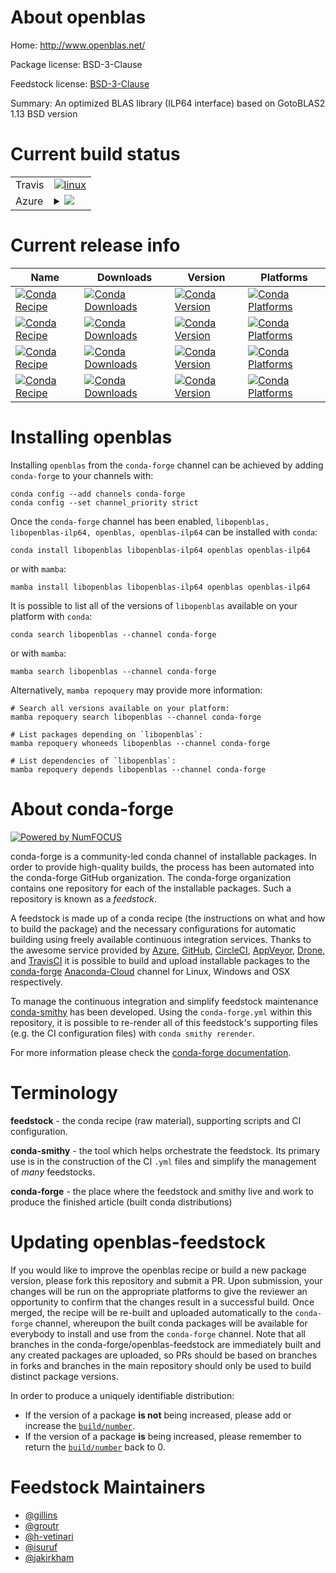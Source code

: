 About openblas
==============

Home: http://www.openblas.net/

Package license: BSD-3-Clause

Feedstock license: [BSD-3-Clause](https://github.com/conda-forge/openblas-feedstock/blob/main/LICENSE.txt)

Summary: An optimized BLAS library (ILP64 interface) based on GotoBLAS2 1.13 BSD version

Current build status
====================


<table><tr>
    <td>Travis</td>
    <td>
      <a href="https://app.travis-ci.com/conda-forge/openblas-feedstock">
        <img alt="linux" src="https://img.shields.io/travis/com/conda-forge/openblas-feedstock/main.svg?label=Linux">
      </a>
    </td>
  </tr>
    
  <tr>
    <td>Azure</td>
    <td>
      <details>
        <summary>
          <a href="https://dev.azure.com/conda-forge/feedstock-builds/_build/latest?definitionId=716&branchName=main">
            <img src="https://dev.azure.com/conda-forge/feedstock-builds/_apis/build/status/openblas-feedstock?branchName=main">
          </a>
        </summary>
        <table>
          <thead><tr><th>Variant</th><th>Status</th></tr></thead>
          <tbody><tr>
              <td>linux_64_SYMBOLSUFFIX64_USE_OPENMP0name_suffix-ilp64</td>
              <td>
                <a href="https://dev.azure.com/conda-forge/feedstock-builds/_build/latest?definitionId=716&branchName=main">
                  <img src="https://dev.azure.com/conda-forge/feedstock-builds/_apis/build/status/openblas-feedstock?branchName=main&jobName=linux&configuration=linux_64_SYMBOLSUFFIX64_USE_OPENMP0name_suffix-ilp64" alt="variant">
                </a>
              </td>
            </tr><tr>
              <td>linux_64_SYMBOLSUFFIX64_USE_OPENMP1name_suffix-ilp64</td>
              <td>
                <a href="https://dev.azure.com/conda-forge/feedstock-builds/_build/latest?definitionId=716&branchName=main">
                  <img src="https://dev.azure.com/conda-forge/feedstock-builds/_apis/build/status/openblas-feedstock?branchName=main&jobName=linux&configuration=linux_64_SYMBOLSUFFIX64_USE_OPENMP1name_suffix-ilp64" alt="variant">
                </a>
              </td>
            </tr><tr>
              <td>linux_64_SYMBOLSUFFIXUSE_OPENMP0name_suffix</td>
              <td>
                <a href="https://dev.azure.com/conda-forge/feedstock-builds/_build/latest?definitionId=716&branchName=main">
                  <img src="https://dev.azure.com/conda-forge/feedstock-builds/_apis/build/status/openblas-feedstock?branchName=main&jobName=linux&configuration=linux_64_SYMBOLSUFFIXUSE_OPENMP0name_suffix" alt="variant">
                </a>
              </td>
            </tr><tr>
              <td>linux_64_SYMBOLSUFFIXUSE_OPENMP1name_suffix</td>
              <td>
                <a href="https://dev.azure.com/conda-forge/feedstock-builds/_build/latest?definitionId=716&branchName=main">
                  <img src="https://dev.azure.com/conda-forge/feedstock-builds/_apis/build/status/openblas-feedstock?branchName=main&jobName=linux&configuration=linux_64_SYMBOLSUFFIXUSE_OPENMP1name_suffix" alt="variant">
                </a>
              </td>
            </tr><tr>
              <td>linux_aarch64_USE_OPENMP0</td>
              <td>
                <a href="https://dev.azure.com/conda-forge/feedstock-builds/_build/latest?definitionId=716&branchName=main">
                  <img src="https://dev.azure.com/conda-forge/feedstock-builds/_apis/build/status/openblas-feedstock?branchName=main&jobName=linux&configuration=linux_aarch64_USE_OPENMP0" alt="variant">
                </a>
              </td>
            </tr><tr>
              <td>linux_aarch64_USE_OPENMP1</td>
              <td>
                <a href="https://dev.azure.com/conda-forge/feedstock-builds/_build/latest?definitionId=716&branchName=main">
                  <img src="https://dev.azure.com/conda-forge/feedstock-builds/_apis/build/status/openblas-feedstock?branchName=main&jobName=linux&configuration=linux_aarch64_USE_OPENMP1" alt="variant">
                </a>
              </td>
            </tr><tr>
              <td>linux_ppc64le_SYMBOLSUFFIX64_USE_OPENMP0name_suffix-ilp64</td>
              <td>
                <a href="https://dev.azure.com/conda-forge/feedstock-builds/_build/latest?definitionId=716&branchName=main">
                  <img src="https://dev.azure.com/conda-forge/feedstock-builds/_apis/build/status/openblas-feedstock?branchName=main&jobName=linux&configuration=linux_ppc64le_SYMBOLSUFFIX64_USE_OPENMP0name_suffix-ilp64" alt="variant">
                </a>
              </td>
            </tr><tr>
              <td>linux_ppc64le_SYMBOLSUFFIX64_USE_OPENMP1name_suffix-ilp64</td>
              <td>
                <a href="https://dev.azure.com/conda-forge/feedstock-builds/_build/latest?definitionId=716&branchName=main">
                  <img src="https://dev.azure.com/conda-forge/feedstock-builds/_apis/build/status/openblas-feedstock?branchName=main&jobName=linux&configuration=linux_ppc64le_SYMBOLSUFFIX64_USE_OPENMP1name_suffix-ilp64" alt="variant">
                </a>
              </td>
            </tr><tr>
              <td>linux_ppc64le_SYMBOLSUFFIXUSE_OPENMP0name_suffix</td>
              <td>
                <a href="https://dev.azure.com/conda-forge/feedstock-builds/_build/latest?definitionId=716&branchName=main">
                  <img src="https://dev.azure.com/conda-forge/feedstock-builds/_apis/build/status/openblas-feedstock?branchName=main&jobName=linux&configuration=linux_ppc64le_SYMBOLSUFFIXUSE_OPENMP0name_suffix" alt="variant">
                </a>
              </td>
            </tr><tr>
              <td>linux_ppc64le_SYMBOLSUFFIXUSE_OPENMP1name_suffix</td>
              <td>
                <a href="https://dev.azure.com/conda-forge/feedstock-builds/_build/latest?definitionId=716&branchName=main">
                  <img src="https://dev.azure.com/conda-forge/feedstock-builds/_apis/build/status/openblas-feedstock?branchName=main&jobName=linux&configuration=linux_ppc64le_SYMBOLSUFFIXUSE_OPENMP1name_suffix" alt="variant">
                </a>
              </td>
            </tr><tr>
              <td>osx_64_SYMBOLSUFFIX64_name_suffix-ilp64</td>
              <td>
                <a href="https://dev.azure.com/conda-forge/feedstock-builds/_build/latest?definitionId=716&branchName=main">
                  <img src="https://dev.azure.com/conda-forge/feedstock-builds/_apis/build/status/openblas-feedstock?branchName=main&jobName=osx&configuration=osx_64_SYMBOLSUFFIX64_name_suffix-ilp64" alt="variant">
                </a>
              </td>
            </tr><tr>
              <td>osx_64_SYMBOLSUFFIXname_suffix</td>
              <td>
                <a href="https://dev.azure.com/conda-forge/feedstock-builds/_build/latest?definitionId=716&branchName=main">
                  <img src="https://dev.azure.com/conda-forge/feedstock-builds/_apis/build/status/openblas-feedstock?branchName=main&jobName=osx&configuration=osx_64_SYMBOLSUFFIXname_suffix" alt="variant">
                </a>
              </td>
            </tr><tr>
              <td>osx_arm64_SYMBOLSUFFIX64_name_suffix-ilp64</td>
              <td>
                <a href="https://dev.azure.com/conda-forge/feedstock-builds/_build/latest?definitionId=716&branchName=main">
                  <img src="https://dev.azure.com/conda-forge/feedstock-builds/_apis/build/status/openblas-feedstock?branchName=main&jobName=osx&configuration=osx_arm64_SYMBOLSUFFIX64_name_suffix-ilp64" alt="variant">
                </a>
              </td>
            </tr><tr>
              <td>osx_arm64_SYMBOLSUFFIXname_suffix</td>
              <td>
                <a href="https://dev.azure.com/conda-forge/feedstock-builds/_build/latest?definitionId=716&branchName=main">
                  <img src="https://dev.azure.com/conda-forge/feedstock-builds/_apis/build/status/openblas-feedstock?branchName=main&jobName=osx&configuration=osx_arm64_SYMBOLSUFFIXname_suffix" alt="variant">
                </a>
              </td>
            </tr><tr>
              <td>win_64</td>
              <td>
                <a href="https://dev.azure.com/conda-forge/feedstock-builds/_build/latest?definitionId=716&branchName=main">
                  <img src="https://dev.azure.com/conda-forge/feedstock-builds/_apis/build/status/openblas-feedstock?branchName=main&jobName=win&configuration=win_64_" alt="variant">
                </a>
              </td>
            </tr>
          </tbody>
        </table>
      </details>
    </td>
  </tr>
</table>

Current release info
====================

| Name | Downloads | Version | Platforms |
| --- | --- | --- | --- |
| [![Conda Recipe](https://img.shields.io/badge/recipe-libopenblas-green.svg)](https://anaconda.org/conda-forge/libopenblas) | [![Conda Downloads](https://img.shields.io/conda/dn/conda-forge/libopenblas.svg)](https://anaconda.org/conda-forge/libopenblas) | [![Conda Version](https://img.shields.io/conda/vn/conda-forge/libopenblas.svg)](https://anaconda.org/conda-forge/libopenblas) | [![Conda Platforms](https://img.shields.io/conda/pn/conda-forge/libopenblas.svg)](https://anaconda.org/conda-forge/libopenblas) |
| [![Conda Recipe](https://img.shields.io/badge/recipe-libopenblas--ilp64-green.svg)](https://anaconda.org/conda-forge/libopenblas-ilp64) | [![Conda Downloads](https://img.shields.io/conda/dn/conda-forge/libopenblas-ilp64.svg)](https://anaconda.org/conda-forge/libopenblas-ilp64) | [![Conda Version](https://img.shields.io/conda/vn/conda-forge/libopenblas-ilp64.svg)](https://anaconda.org/conda-forge/libopenblas-ilp64) | [![Conda Platforms](https://img.shields.io/conda/pn/conda-forge/libopenblas-ilp64.svg)](https://anaconda.org/conda-forge/libopenblas-ilp64) |
| [![Conda Recipe](https://img.shields.io/badge/recipe-openblas-green.svg)](https://anaconda.org/conda-forge/openblas) | [![Conda Downloads](https://img.shields.io/conda/dn/conda-forge/openblas.svg)](https://anaconda.org/conda-forge/openblas) | [![Conda Version](https://img.shields.io/conda/vn/conda-forge/openblas.svg)](https://anaconda.org/conda-forge/openblas) | [![Conda Platforms](https://img.shields.io/conda/pn/conda-forge/openblas.svg)](https://anaconda.org/conda-forge/openblas) |
| [![Conda Recipe](https://img.shields.io/badge/recipe-openblas--ilp64-green.svg)](https://anaconda.org/conda-forge/openblas-ilp64) | [![Conda Downloads](https://img.shields.io/conda/dn/conda-forge/openblas-ilp64.svg)](https://anaconda.org/conda-forge/openblas-ilp64) | [![Conda Version](https://img.shields.io/conda/vn/conda-forge/openblas-ilp64.svg)](https://anaconda.org/conda-forge/openblas-ilp64) | [![Conda Platforms](https://img.shields.io/conda/pn/conda-forge/openblas-ilp64.svg)](https://anaconda.org/conda-forge/openblas-ilp64) |

Installing openblas
===================

Installing `openblas` from the `conda-forge` channel can be achieved by adding `conda-forge` to your channels with:

```
conda config --add channels conda-forge
conda config --set channel_priority strict
```

Once the `conda-forge` channel has been enabled, `libopenblas, libopenblas-ilp64, openblas, openblas-ilp64` can be installed with `conda`:

```
conda install libopenblas libopenblas-ilp64 openblas openblas-ilp64
```

or with `mamba`:

```
mamba install libopenblas libopenblas-ilp64 openblas openblas-ilp64
```

It is possible to list all of the versions of `libopenblas` available on your platform with `conda`:

```
conda search libopenblas --channel conda-forge
```

or with `mamba`:

```
mamba search libopenblas --channel conda-forge
```

Alternatively, `mamba repoquery` may provide more information:

```
# Search all versions available on your platform:
mamba repoquery search libopenblas --channel conda-forge

# List packages depending on `libopenblas`:
mamba repoquery whoneeds libopenblas --channel conda-forge

# List dependencies of `libopenblas`:
mamba repoquery depends libopenblas --channel conda-forge
```


About conda-forge
=================

[![Powered by
NumFOCUS](https://img.shields.io/badge/powered%20by-NumFOCUS-orange.svg?style=flat&colorA=E1523D&colorB=007D8A)](https://numfocus.org)

conda-forge is a community-led conda channel of installable packages.
In order to provide high-quality builds, the process has been automated into the
conda-forge GitHub organization. The conda-forge organization contains one repository
for each of the installable packages. Such a repository is known as a *feedstock*.

A feedstock is made up of a conda recipe (the instructions on what and how to build
the package) and the necessary configurations for automatic building using freely
available continuous integration services. Thanks to the awesome service provided by
[Azure](https://azure.microsoft.com/en-us/services/devops/), [GitHub](https://github.com/),
[CircleCI](https://circleci.com/), [AppVeyor](https://www.appveyor.com/),
[Drone](https://cloud.drone.io/welcome), and [TravisCI](https://travis-ci.com/)
it is possible to build and upload installable packages to the
[conda-forge](https://anaconda.org/conda-forge) [Anaconda-Cloud](https://anaconda.org/)
channel for Linux, Windows and OSX respectively.

To manage the continuous integration and simplify feedstock maintenance
[conda-smithy](https://github.com/conda-forge/conda-smithy) has been developed.
Using the ``conda-forge.yml`` within this repository, it is possible to re-render all of
this feedstock's supporting files (e.g. the CI configuration files) with ``conda smithy rerender``.

For more information please check the [conda-forge documentation](https://conda-forge.org/docs/).

Terminology
===========

**feedstock** - the conda recipe (raw material), supporting scripts and CI configuration.

**conda-smithy** - the tool which helps orchestrate the feedstock.
                   Its primary use is in the construction of the CI ``.yml`` files
                   and simplify the management of *many* feedstocks.

**conda-forge** - the place where the feedstock and smithy live and work to
                  produce the finished article (built conda distributions)


Updating openblas-feedstock
===========================

If you would like to improve the openblas recipe or build a new
package version, please fork this repository and submit a PR. Upon submission,
your changes will be run on the appropriate platforms to give the reviewer an
opportunity to confirm that the changes result in a successful build. Once
merged, the recipe will be re-built and uploaded automatically to the
`conda-forge` channel, whereupon the built conda packages will be available for
everybody to install and use from the `conda-forge` channel.
Note that all branches in the conda-forge/openblas-feedstock are
immediately built and any created packages are uploaded, so PRs should be based
on branches in forks and branches in the main repository should only be used to
build distinct package versions.

In order to produce a uniquely identifiable distribution:
 * If the version of a package **is not** being increased, please add or increase
   the [``build/number``](https://docs.conda.io/projects/conda-build/en/latest/resources/define-metadata.html#build-number-and-string).
 * If the version of a package **is** being increased, please remember to return
   the [``build/number``](https://docs.conda.io/projects/conda-build/en/latest/resources/define-metadata.html#build-number-and-string)
   back to 0.

Feedstock Maintainers
=====================

* [@gillins](https://github.com/gillins/)
* [@groutr](https://github.com/groutr/)
* [@h-vetinari](https://github.com/h-vetinari/)
* [@isuruf](https://github.com/isuruf/)
* [@jakirkham](https://github.com/jakirkham/)

